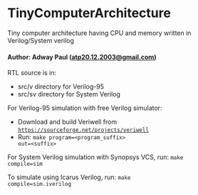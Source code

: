 # TinyComputerArchitecture
Tiny computer architecture having CPU and memory written in Verilog/System verilog
#### Author: Adway Paul (atp20.12.2003@gmail.com)

RTL source is in:
- src/v directory for Verilog-95
- src/sv directory for System Verilog

For Verilog-95 simulation with free Verilog simulator:
- Download and build Veriwell from <code>https://sourceforge.net/projects/veriwell</code>
- Run: <code>make program=<program_suffix> out=\<suffix></code>

For System Verilog simulation with Synopsys VCS, run: <code>make compile=sim</code>

To simulate using Icarus Verilog, run: <code>make compile=sim.iverilog</code>


